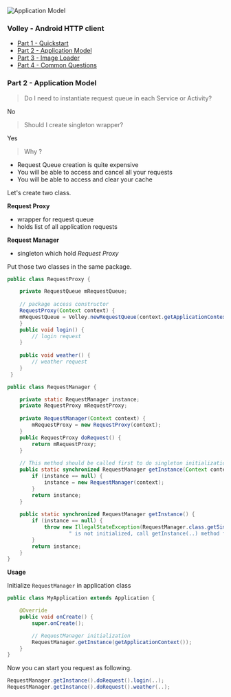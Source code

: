 ![Application Model][4]

### Volley - Android HTTP client
- [Part 1 - Quickstart][1]
- [Part 2 - Application Model][2]
- [Part 3 - Image Loader][3]
- [Part 4 - Common Questions][5]

### Part 2 - Application Model

> Do I need to instantiate request queue in each Service or Activity? 

No

> Should I create singleton wrapper?

Yes

> Why ?

 - Request Queue creation is quite expensive 
 - You will be able to access and cancel all your requests 
 - You will be able to access and clear your cache


Let's create two class.

**Request Proxy**

- wrapper for request queue
- holds list of all application requests

**Request Manager**

- singleton which hold *Request Proxy*

Put those two classes in the same package.

```java 
public class RequestProxy {

    private RequestQueue mRequestQueue;
    
    // package access constructor
    RequestProxy(Context context) {
    mRequestQueue = Volley.newRequestQueue(context.getApplicationContext());
    }
    public void login() {
        // login request
    }
    
    public void weather() {
        // weather request
    }
 }
```
```java 
public class RequestManager {

    private static RequestManager instance;
    private RequestProxy mRequestProxy;
    
    private RequestManager(Context context) {
        mRequestProxy = new RequestProxy(context);
    }
    public RequestProxy doRequest() {
        return mRequestProxy;
    }
    
    // This method should be called first to do singleton initialization
    public static synchronized RequestManager getInstance(Context context) {
        if (instance == null) {
            instance = new RequestManager(context);
        }
        return instance;
    }
    
    public static synchronized RequestManager getInstance() {
        if (instance == null) {
            throw new IllegalStateException(RequestManager.class.getSimpleName() +
                    " is not initialized, call getInstance(..) method first.");
        }
        return instance;
    }
}
```

**Usage**

Initialize `RequestManager` in application class
```java 
public class MyApplication extends Application {

    @Override
    public void onCreate() {
        super.onCreate();

        // RequestManager initialization
        RequestManager.getInstance(getApplicationContext());
    }
}
```

Now you can start you request as following.
```java 
RequestManager.getInstance().doRequest().login(..);
RequestManager.getInstance().doRequest().weather(..);
```


  [1]: https://github.com/dmytrodanylyk/dmytrodanylyk/blob/gh-pages/articles/volley-part-1.md
  [2]: https://github.com/dmytrodanylyk/dmytrodanylyk/blob/gh-pages/articles/volley-part-2.md
  [3]: https://github.com/dmytrodanylyk/dmytrodanylyk/blob/gh-pages/articles/volley-part-3.md
  [4]: https://raw.github.com/dmytrodanylyk/dmytrodanylyk/gh-pages/images/articles/volley-part-2.png
  [5]: https://github.com/dmytrodanylyk/dmytrodanylyk/blob/gh-pages/articles/volley-part-4.md
